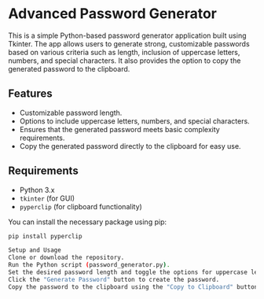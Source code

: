 # Advanced Password Generator

This is a simple Python-based password generator application built using Tkinter. The app allows users to generate strong, customizable passwords based on various criteria such as length, inclusion of uppercase letters, numbers, and special characters. It also provides the option to copy the generated password to the clipboard.

## Features
- Customizable password length.
- Options to include uppercase letters, numbers, and special characters.
- Ensures that the generated password meets basic complexity requirements.
- Copy the generated password directly to the clipboard for easy use.

## Requirements
- Python 3.x
- `tkinter` (for GUI)
- `pyperclip` (for clipboard functionality)

You can install the necessary package using pip:

```bash
pip install pyperclip

Setup and Usage
Clone or download the repository.
Run the Python script (password_generator.py).
Set the desired password length and toggle the options for uppercase letters, numbers, and special characters.
Click the "Generate Password" button to create the password.
Copy the password to the clipboard using the "Copy to Clipboard" button.
